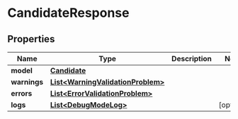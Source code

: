 

# CandidateResponse


## Properties

Name | Type | Description | Notes
------------ | ------------- | ------------- | -------------
**model** | [**Candidate**](Candidate.md) |  | 
**warnings** | [**List&lt;WarningValidationProblem&gt;**](WarningValidationProblem.md) |  | 
**errors** | [**List&lt;ErrorValidationProblem&gt;**](ErrorValidationProblem.md) |  | 
**logs** | [**List&lt;DebugModeLog&gt;**](DebugModeLog.md) |  |  [optional]



